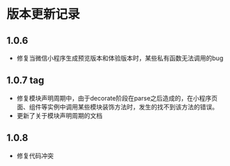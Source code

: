 # 版本更新记录

## 1.0.6

- 修复当微信小程序生成预览版本和体验版本时，某些私有函数无法调用的bug

## 1.0.7 tag

- 修复模块声明周期中，由于decorate阶段在parse之后造成的，在小程序页面、组件等实例中调用某些模块装饰方法时，发生的找不到该方法的错误。
- 更新了关于模块声明周期的文档

## 1.0.8

- 修复代码冲突
